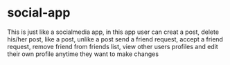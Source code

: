 # social-app
This is just like a socialmedia app, in this app user can
creat a post,
delete his/her post,
like a post,
unlike a post
send a friend request,
accept a friend request,
remove friend from friends list,
view other users profiles and
edit their own profile anytime they want to make changes

